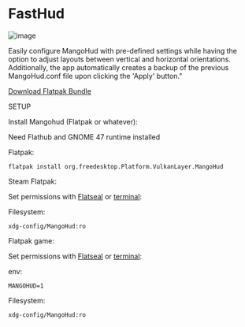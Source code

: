 # FastHud
![image](https://github.com/user-attachments/assets/0fc35144-873c-425d-9e90-998f005b0900)



Easily configure MangoHud with pre-defined settings while having the option to adjust layouts between vertical and horizontal orientations. Additionally, the app automatically creates a backup of the previous MangoHud.conf file upon clicking the 'Apply' button."


[Download Flatpak Bundle](https://github.com/fastoslinux/FastHud/releases/download/0.1/io.github.fastoslinux.fasthud.flatpak)


SETUP

Install Mangohud (Flatpak or whatever):

Need Flathub and GNOME 47 runtime installed

Flatpak:

``flatpak install org.freedesktop.Platform.VulkanLayer.MangoHud``

Steam Flatpak:

Set permissions with [Flatseal](https://flathub.org/pt-BR/apps/com.github.tchx84.Flatseal) or [terminal](https://docs.flatpak.org/en/latest/sandbox-permissions.html?highlight=permission):

Filesystem:

``xdg-config/MangoHud:ro``

Flatpak game:

Set permissions with [Flatseal](https://flathub.org/pt-BR/apps/com.github.tchx84.Flatseal) or [terminal](https://docs.flatpak.org/en/latest/sandbox-permissions.html?highlight=permission):

env:

``MANGOHUD=1``

Filesystem:

``xdg-config/MangoHud:ro``


